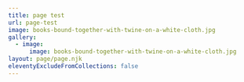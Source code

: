 ```yaml
---
title: page test
url: page-test
image: books-bound-together-with-twine-on-a-white-cloth.jpg
gallery:
  - image:
      image: books-bound-together-with-twine-on-a-white-cloth.jpg
layout: page/page.njk
eleventyExcludeFromCollections: false
---
```

